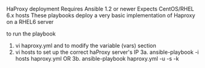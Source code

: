 HaProxy deployment
Requires Ansible 1.2 or newer
Expects CentOS/RHEL 6.x hosts
These playbooks deploy a very basic implementation of Haproxy on a RHEL6 server

to run the playbook
1. vi haproxy.yml and to modify the variable (vars) section 
2. vi hosts to set up the correct haProxy server's IP
3a. ansible-playbook -i hosts haproxy.yml
OR
3b. ansible-playbook  haproxy.yml -u <user> -s -k
